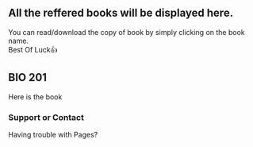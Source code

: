 ## All the reffered books will be displayed here.

You can read/download the copy of book by simply clicking on the book name.<br>
Best Of Luck👍

## BIO 201
Here is the book

### Support or Contact

Having trouble with Pages?
